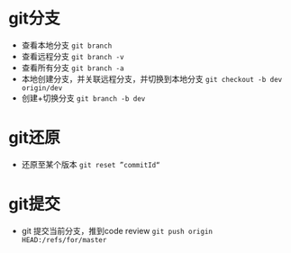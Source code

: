 # git分支
* 查看本地分支  `git branch` 
* 查看远程分支 `git branch -v`
* 查看所有分支 `git branch -a`
* 本地创建分支，并关联远程分支，并切换到本地分支 `git checkout -b dev origin/dev`
* 创建+切换分支 `git branch -b dev`


# git还原
* 还原至某个版本 `git reset ”commitId“`

# git提交
* git 提交当前分支，推到code review `git push origin HEAD:/refs/for/master`
